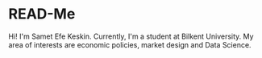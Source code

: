 # READ-Me
Hi! I'm Samet Efe Keskin. Currently, I'm a student at Bilkent University. My area of interests are economic policies, market design and Data Science. 
